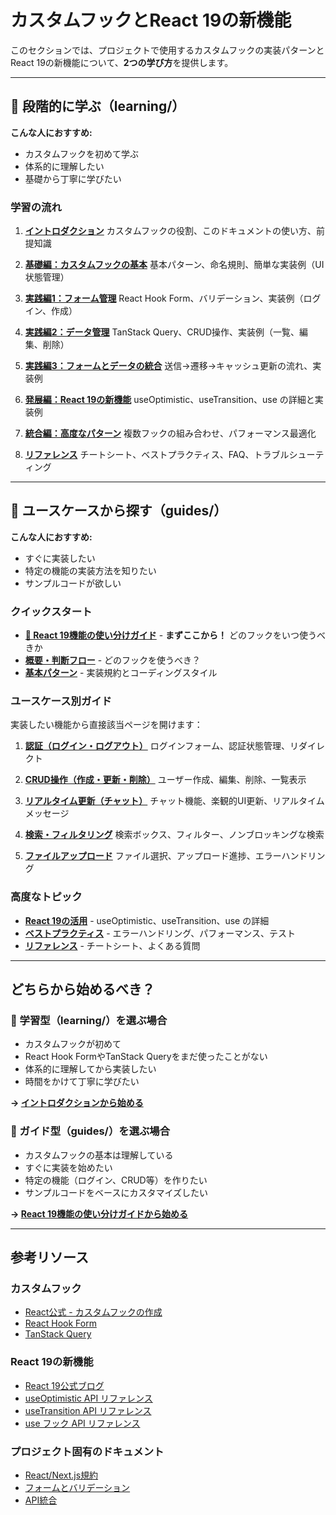 # カスタムフックとReact 19の新機能

このセクションでは、プロジェクトで使用するカスタムフックの実装パターンとReact 19の新機能について、**2つの学び方**を提供します。

---

## 📘 段階的に学ぶ（learning/）

**こんな人におすすめ:**

- カスタムフックを初めて学ぶ
- 体系的に理解したい
- 基礎から丁寧に学びたい

### 学習の流れ

1. **[イントロダクション](./learning/01-introduction.md)**
   カスタムフックの役割、このドキュメントの使い方、前提知識

2. **[基礎編：カスタムフックの基本](./learning/02-basics.md)**
   基本パターン、命名規則、簡単な実装例（UI状態管理）

3. **[実践編1：フォーム管理](./learning/03-forms.md)**
   React Hook Form、バリデーション、実装例（ログイン、作成）

4. **[実践編2：データ管理](./learning/04-data.md)**
   TanStack Query、CRUD操作、実装例（一覧、編集、削除）

5. **[実践編3：フォームとデータの統合](./learning/05-integration.md)**
   送信→遷移→キャッシュ更新の流れ、実装例

6. **[発展編：React 19の新機能](./learning/06-react19.md)**
   useOptimistic、useTransition、use の詳細と実装例

7. **[統合編：高度なパターン](./learning/07-advanced-patterns.md)**
   複数フックの組み合わせ、パフォーマンス最適化

8. **[リファレンス](./learning/08-reference.md)**
   チートシート、ベストプラクティス、FAQ、トラブルシューティング

---

## 🎯 ユースケースから探す（guides/）

**こんな人におすすめ:**

- すぐに実装したい
- 特定の機能の実装方法を知りたい
- サンプルコードが欲しい

### クイックスタート

- **[🎯 React 19機能の使い分けガイド](./guides/01-decision-guide/)** - **まずここから！** どのフックをいつ使うべきか
- **[概要・判断フロー](./guides/02-overview/)** - どのフックを使うべき？
- **[基本パターン](./guides/03-patterns/)** - 実装規約とコーディングスタイル

### ユースケース別ガイド

実装したい機能から直接該当ページを開けます：

1. **[認証（ログイン・ログアウト）](./guides/04-use-cases/01-authentication.md)**
   ログインフォーム、認証状態管理、リダイレクト

2. **[CRUD操作（作成・更新・削除）](./guides/04-use-cases/02-crud-operations.md)**
   ユーザー作成、編集、削除、一覧表示

3. **[リアルタイム更新（チャット）](./guides/04-use-cases/03-realtime-updates.md)**
   チャット機能、楽観的UI更新、リアルタイムメッセージ

4. **[検索・フィルタリング](./guides/04-use-cases/04-search-filter.md)**
   検索ボックス、フィルター、ノンブロッキングな検索

5. **[ファイルアップロード](./guides/04-use-cases/05-file-operations.md)**
   ファイル選択、アップロード進捗、エラーハンドリング

### 高度なトピック

- **[React 19の活用](./guides/05-react19-features/)** - useOptimistic、useTransition、use の詳細
- **[ベストプラクティス](./guides/06-best-practices/)** - エラーハンドリング、パフォーマンス、テスト
- **[リファレンス](./guides/07-reference/)** - チートシート、よくある質問

---

## どちらから始めるべき？

### 📘 学習型（learning/）を選ぶ場合

- カスタムフックが初めて
- React Hook FormやTanStack Queryをまだ使ったことがない
- 体系的に理解してから実装したい
- 時間をかけて丁寧に学びたい

**→ [イントロダクションから始める](./learning/01-introduction.md)**

### 🎯 ガイド型（guides/）を選ぶ場合

- カスタムフックの基本は理解している
- すぐに実装を始めたい
- 特定の機能（ログイン、CRUD等）を作りたい
- サンプルコードをベースにカスタマイズしたい

**→ [React 19機能の使い分けガイドから始める](./guides/01-decision-guide/)**

---

## 参考リソース

### カスタムフック

- [React公式 - カスタムフックの作成](https://react.dev/learn/reusing-logic-with-custom-hooks)
- [React Hook Form](https://react-hook-form.com/)
- [TanStack Query](https://tanstack.com/query/latest)

### React 19の新機能

- [React 19公式ブログ](https://react.dev/blog/2025/01/09/react-19)
- [useOptimistic API リファレンス](https://react.dev/reference/react/useOptimistic)
- [useTransition API リファレンス](https://react.dev/reference/react/useTransition)
- [use フック API リファレンス](https://react.dev/reference/react/use)

### プロジェクト固有のドキュメント

- [React/Next.js規約](../01-coding-standards/07-react-nextjs-rules.md)
- [フォームとバリデーション](../06-forms-validation/index.md)
- [API統合](../07-api-integration/index.md)
